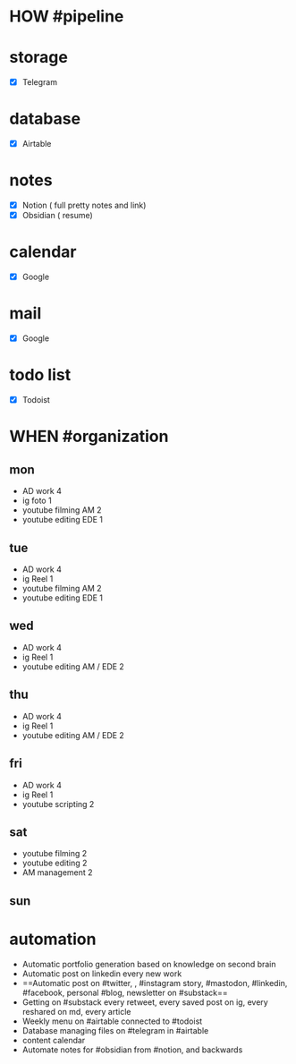# HOW #pipeline 

# storage
- [x] Telegram

# database
- [x] Airtable

# notes
- [x] Notion ( full pretty notes and link)
- [x] Obsidian ( resume)

# calendar
- [x] Google

# mail 
- [x] Google 

# todo list
- [x] Todoist


# WHEN #organization 

## mon
- AD work 4
- ig foto 1
- youtube filming AM 2
- youtube editing EDE 1


## tue

- AD work 4
- ig Reel 1
- youtube filming AM 2
- youtube editing EDE 1

## wed

- AD work 4 
- ig Reel 1
 - youtube editing AM / EDE 2

## thu

- AD work 4
-  ig Reel 1
 - youtube editing AM / EDE 2

## fri

- AD work 4 
- ig Reel 1
- youtube scripting 2

## sat

- youtube filming 2
- youtube editing 2
-  AM management 2 

## sun


# automation

- Automatic portfolio generation based on knowledge on second brain
- Automatic post on linkedin every new work
- ==Automatic post on #twitter, , #instagram story, #mastodon, #linkedin, #facebook, personal #blog, newsletter on #substack==
- Getting on #substack every retweet, every saved post on ig, every reshared on md, every article
- Weekly menu on #airtable connected to #todoist
- Database managing files on #telegram in #airtable 
- content calendar
- Automate notes for #obsidian from #notion, and backwards







